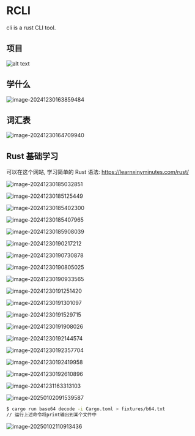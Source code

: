 # RCLI

cli is a rust CLI tool.

## 项目

![alt text](./assets/image.png)

## 学什么

![image-20241230163859484](assets/image-20241230163859484.png)

## 词汇表

![image-20241230164709940](assets/image-20241230164709940.png)

## Rust 基础学习

可以在这个网站, 学习简单的 Rust 语法: https://learnxinyminutes.com/rust/

![image-20241230185032851](./assets/image-20241230185032851.png)

![image-20241230185125449](./assets/image-20241230185125449.png)

![image-20241230185402300](./assets/image-20241230185402300.png)

![image-20241230185407965](./assets/image-20241230185407965.png)

![image-20241230185908039](./assets/image-20241230185908039.png)

![image-20241230190217212](./assets/image-20241230190217212.png)

![image-20241230190730878](./assets/image-20241230190730878.png)

![image-20241230190805025](./assets/image-20241230190805025.png)

![image-20241230190933565](./assets/image-20241230190933565.png)

![image-20241230191251420](./assets/image-20241230191251420.png)

![image-20241230191301097](./assets/image-20241230191301097.png)

![image-20241230191529715](./assets/image-20241230191529715.png)

![image-20241230191908026](./assets/image-20241230191908026.png)

![image-20241230192144574](./assets/image-20241230192144574.png)

![image-20241230192357704](./assets/image-20241230192357704.png)

![image-20241230192419958](./assets/image-20241230192419958.png)

![image-20241230192610896](./assets/image-20241230192610896.png)

![image-20241231163313103](assets/image-20241231163313103.png)

![image-20250102091539587](assets/image-20250102091539587.png)

```bash
$ cargo run base64 decode -i Cargo.toml > fixtures/b64.txt
// 运行上述命令将print输出到某个文件中
```

![image-20250102110913436](assets/image-20250102110913436.png)
